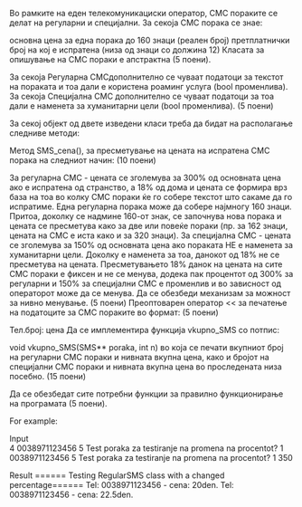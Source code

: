 Во рамките на еден телекомуникациски оператор, СМС пораките се делат на регуларни и специјални. За секојa СМС порака се знае:

основна цена за една порака до 160 знаци (реален број)
претплатнички број на кој е испратена (низа од знаци со должина 12)
Класата за опишување на СМС пораки е апстрактна (5 поени).

За секоја Регуларна СМСдополнително се чуваат податоци за текстот на пораката и тоа дали е користена роаминг услуга (bool променлива). За секоја Специјална СМС дополнително се чуваат податоци за тоа дали е наменета за хуманитарни цели (bool променлива). (5 поени)

За секој објект од двете изведени класи треба да бидат на располагање следниве методи:

Метод SMS_cena(), за пресметување на цената на испратена СМС порака на следниот начин: (10 поени)

За регуларна СМС - цената се зголемува за 300% од основната цена ако е испратена од странство, а 18% од дома и цената се формира врз база на тоа во колку СМС пораки ќе го собере текстот што сакаме да го испратиме. Една регуларна порака може да собере најмногу 160 знаци. Притоа, доколку се надмине 160-от знак, се започнува нова порака и цената се пресметува како за две или повеќе пораки (пр. за 162 знаци, цената на СМС е иста како и за 320 знаци).
За специјална СМС - цената се зголемува за 150% од основната цена ако пораката HE е наменета за хуманитарни цели. Доколку е наменета за тоа, данокот од 18% не се пресметува на цената.
Пресметувањето 18% данок на цената на сите СМС пораки е фиксен и не се менува, додека пак процентот од 300% за регуларни и 150% за специјални СМС е променлив и во зависност од операторот може да се менува. Да се обезбеди механизам за можност за нивно менување. (5 поени)
Преоптоварен оператор << за печатење на податоците за СМС пораките во формат: (5 поени)

Тел.број: цена
Да се имплементира функција vkupno_SMS со потпис:

void vkupno_SMS(SMS** poraka, int n)
во која се печати вкупниот број на регуларни СМС пораки и нивната вкупна цена, како и бројот на специјални СМС пораки и нивната вкупна цена во проследената низа посебно. (15 поени)

Да се обезбедат сите потребни функции за правилно функционирање на програмата (5 поени).

For example:

Input	
4
0038971123456
5
Test poraka za testiranje na promena na procentot?
1
0038971123456
5
Test poraka za testiranje na promena na procentot?
1
350

Result
====== Testing RegularSMS class with a changed percentage======
Tel: 0038971123456 - cena: 20den.
Tel: 0038971123456 - cena: 22.5den.